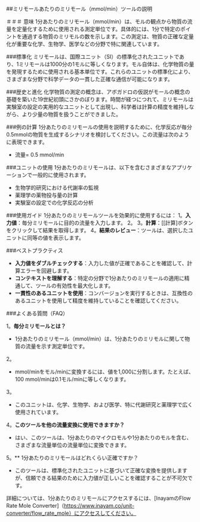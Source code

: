 ##ミリモールあたりのミリモール（mmol/min）ツールの説明

＃＃＃ 意味
1分あたりのミリモール（mmol/min）は、モルの観点から物質の流量を定量化するために使用される測定単位です。具体的には、1分で特定のポイントを通過する物質のミリモルの数を示します。この測定は、物質の正確な定量化が重要な化学、生物学、医学などの分野で特に関連しています。

###標準化
ミリモールは、国際ユニット（SI）の標準化されたユニットであり、1ミリモールは1000分の1モルに等しくなります。モル自体は、化学物質の量を発現するために使用される基本単位です。これらのユニットの標準化により、さまざまな分野で科学データの一貫した正確な通信が可能になります。

###歴史と進化
化学物質の測定の概念は、アボガドロの仮説がモールの概念の基礎を築いた19世紀初頭にさかのぼります。時間が経つにつれて、ミリモールは実験室の設定の実用的なユニットとして出現し、科学者は計算の精度を維持しながら、より少量の物質を扱うことができました。

###例の計算
1分あたりのミリモールの使用を説明するために、化学反応が毎分0.5mmolの物質を生成するシナリオを検討してください。この流量は次のように表現できます。
- 流量= 0.5 mmol/min

###ユニットの使用
1分あたりのミリモールは、以下を含むさまざまなアプリケーションで一般的に使用されます。
- 生物学的研究における代謝率の監視
- 薬理学の薬物投与量の計算
- 実験室の設定での化学反応の分析

###使用ガイド
1分あたりのミリモールツールを効果的に使用するには：
1。**入力値**：毎分ミリモールに目的の流量を入力します。
2。
3。**計算**：[[計算]ボタンをクリックして結果を取得します。
4。**結果のレビュー**：ツールは、選択したユニットに同等の値を表示します。

###ベストプラクティス
-  **入力値をダブルチェックする**：入力した値が正確であることを確認して、計算エラーを回避します。
-  **コンテキストを理解する**：特定の分野で1分あたりのミリモールの適用に精通して、ツールの有効性を最大化します。
-  **一貫性のあるユニットを使用**：コンバージョンを実行するときは、互換性のあるユニットを使用して精度を維持していることを確認してください。

###よくある質問（FAQ）

1。**毎分ミリモールとは？**
-  1分あたりのミリモール（mmol/min）は、1分あたりのミリモルに関して物質の流量を示す測定単位です。

2。
-  mmol/minをモル/minに変換するには、値を1,000に分割します。たとえば、100 mmol/minは0.1モル/minに等しくなります。

3。
- このユニットは、化学、生物学、および医学、特に代謝研究と薬理学で広く使用されています。

4。**このツールを他の流量変換に使用できますか？**
- はい、このツールは、1分あたりのマイクロモルや1分あたりのモルを含む、さまざまな流量単位の流量単位に変換できます。

5。** 1分あたりのミリモールはどれくらい正確ですか？
- このツールは、標準化されたユニットに基づいて正確な変換を提供しますが、信頼できる結果のために入力値が正しいことを確認することが不可欠です。

詳細については、1分あたりのミリモールにアクセスするには、[InayamのFlow Rate Mole Converter]（https://www.inayam.co/unit-converter/flow_rate_mole）にアクセスしてください。